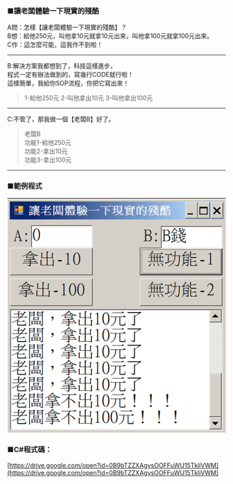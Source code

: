 ### ■讓老闆體驗一下現實的殘酷

A問：怎樣【讓老闆體驗一下現實的殘酷】？  
B想：給他250元，叫他拿10元就拿10元出來，叫他拿100元就拿100元出來。  
C作：這怎麼可能，這我作不到啦！

---

B:解決方案我都想到了，科技這樣進步，  
程式一定有辦法做到的，寫幾行CODE就行啦！  
這樣簡單，我給你SOP流程，你把它寫出來！

> 1-給他250元
> 2-叫他拿出10元
> 3-叫他拿出100元

---

C:不管了，那我做一個【老闆B】好了。

> 老闆B  
> 功能1-給他250元  
> 功能2-拿出10元  
> 功能3-拿出100元

---

### ■範例程式

![](/assets/002_2_讓老闆體驗一下現實的殘酷_20170801.PNG)

### ■C\#程式碼：

[https://drive.google.com/open?id=0B9bTZZXAgysOOFFuWU15TkliVWM](https://drive.google.com/open?id=0B9bTZZXAgysOOFFuWU15TkliVWM)


